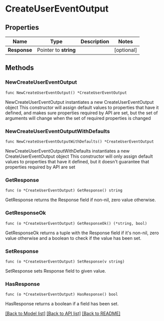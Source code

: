# CreateUserEventOutput

## Properties

Name | Type | Description | Notes
------------ | ------------- | ------------- | -------------
**Response** | Pointer to **string** |  | [optional] 

## Methods

### NewCreateUserEventOutput

`func NewCreateUserEventOutput() *CreateUserEventOutput`

NewCreateUserEventOutput instantiates a new CreateUserEventOutput object
This constructor will assign default values to properties that have it defined,
and makes sure properties required by API are set, but the set of arguments
will change when the set of required properties is changed

### NewCreateUserEventOutputWithDefaults

`func NewCreateUserEventOutputWithDefaults() *CreateUserEventOutput`

NewCreateUserEventOutputWithDefaults instantiates a new CreateUserEventOutput object
This constructor will only assign default values to properties that have it defined,
but it doesn't guarantee that properties required by API are set

### GetResponse

`func (o *CreateUserEventOutput) GetResponse() string`

GetResponse returns the Response field if non-nil, zero value otherwise.

### GetResponseOk

`func (o *CreateUserEventOutput) GetResponseOk() (*string, bool)`

GetResponseOk returns a tuple with the Response field if it's non-nil, zero value otherwise
and a boolean to check if the value has been set.

### SetResponse

`func (o *CreateUserEventOutput) SetResponse(v string)`

SetResponse sets Response field to given value.

### HasResponse

`func (o *CreateUserEventOutput) HasResponse() bool`

HasResponse returns a boolean if a field has been set.


[[Back to Model list]](../README.md#documentation-for-models) [[Back to API list]](../README.md#documentation-for-api-endpoints) [[Back to README]](../README.md)


